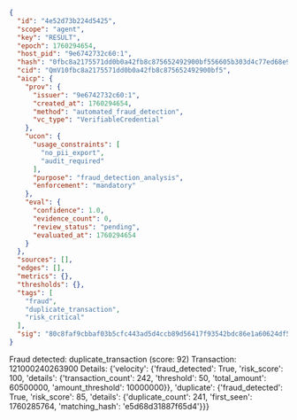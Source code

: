 ```json
{
  "id": "4e52d73b224d5425",
  "scope": "agent",
  "key": "RESULT",
  "epoch": 1760294654,
  "host_pid": "9e6742732c60:1",
  "hash": "0fbc8a2175571dd0b0a42fb8c875652492900bf556605b303d4c77ed68e9cf52",
  "cid": "QmV10fbc8a2175571dd0b0a42fb8c875652492900bf5",
  "aicp": {
    "prov": {
      "issuer": "9e6742732c60:1",
      "created_at": 1760294654,
      "method": "automated_fraud_detection",
      "vc_type": "VerifiableCredential"
    },
    "ucon": {
      "usage_constraints": [
        "no_pii_export",
        "audit_required"
      ],
      "purpose": "fraud_detection_analysis",
      "enforcement": "mandatory"
    },
    "eval": {
      "confidence": 1.0,
      "evidence_count": 0,
      "review_status": "pending",
      "evaluated_at": 1760294654
    }
  },
  "sources": [],
  "edges": [],
  "metrics": {},
  "thresholds": {},
  "tags": [
    "fraud",
    "duplicate_transaction",
    "risk_critical"
  ],
  "sig": "80c8faf9cbbaf03b5cfc443ad5d4ccb89d56417f93542bdc86e1a60624df5582"
}
```

Fraud detected: duplicate_transaction (score: 92)
Transaction: 121000240263900
Details: {'velocity': {'fraud_detected': True, 'risk_score': 100, 'details': {'transaction_count': 242, 'threshold': 50, 'total_amount': 60500000, 'amount_threshold': 10000000}}, 'duplicate': {'fraud_detected': True, 'risk_score': 85, 'details': {'duplicate_count': 241, 'first_seen': 1760285764, 'matching_hash': 'e5d68d31887f65d4'}}}